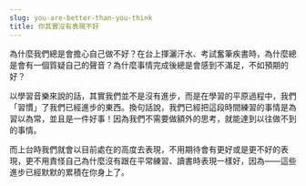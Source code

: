 ```yaml
---
slug: you-are-better-than-you-think
title: 你其實沒有表現不好
---
```

為什麼我們總是會擔心自己做不好？在台上揮灑汗水、考試奮筆疾書時，為什麼總是會有一個質疑自己的聲音？為什麼事情完成後總是會感到不滿足，不如預期的好？

以學習音樂來說的話，其實我們並不是沒有進步，而是在學習的平原過程中，我們「習慣」了我們已經進步的東西。換句話說，我們已經把這段時間練習的事情是為習以為常，並且是一件好事！因為我們不需要做額外的思考，就能達到以往做不到的事情。

而上台時我們就會以目前處在的高度去表現，不用期待會有更好或是更不好的表現，更不用責怪自己為什麼沒有跟在平常練習、讀書時表現一樣好，因為——這些進步已經默默的累積在你身上了。

<!-- truncate -->